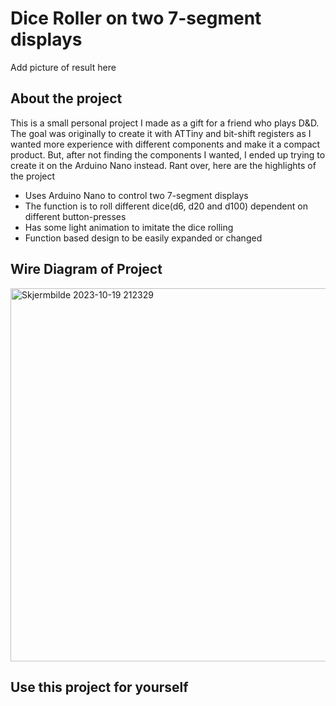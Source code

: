 # Dice Roller on two 7-segment displays

Add picture of result here

## About the project
This is a small personal project I made as a gift for a friend who plays D&D.
The goal was originally to create it with ATTiny and bit-shift registers as I wanted
more experience with different components and make it a compact product. But, after not
finding the components I wanted, I ended up trying to create it on the Arduino Nano instead. Rant over, here are the highlights of the project
* Uses Arduino Nano to control two 7-segment displays
* The function is to roll different dice(d6, d20 and d100) dependent on different button-presses
* Has some light animation to imitate the dice rolling
* Function based design to be easily expanded or changed

## Wire Diagram of Project
<img width="597" alt="Skjermbilde 2023-10-19 212329" src="https://github.com/Jawny-E/MiniArduino/assets/94108006/427684be-fb3e-4035-9e72-9959f49fa675">

## Use this project for yourself
